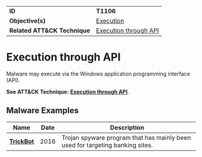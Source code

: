 |||
|---------|------------------------|
|**ID**|**T1106**|
|**Objective(s)**|[Execution](https://github.com/MBCProject/mbc-markdown/tree/master/execution)|
|**Related ATT&CK Technique**|[Execution through API](https://attack.mitre.org/techniques/T1106)|

Execution through API
=====================
Malware may execute via the Windows application programming interface (API).

**See ATT&CK Technique:** [**Execution through API**](https://attack.mitre.org/techniques/T1106).

Malware Examples
----------------
|Name|Date|Description|
|-----------------------------|-----------|-----------------------------|
|[**TrickBot**](https://github.com/MBCProject/mbc-markdown/tree/master/xample-malware/trickbot.md)|2016|Trojan spyware program that has mainly been used for targeting banking sites.|
